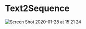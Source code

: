 # Text2Sequence
<img  alt="Screen Shot 2020-01-28 at 15 21 24" src="https://user-images.githubusercontent.com/46313038/73240285-e85bd180-41e1-11ea-8d45-fa9c4cf455c3.png">

